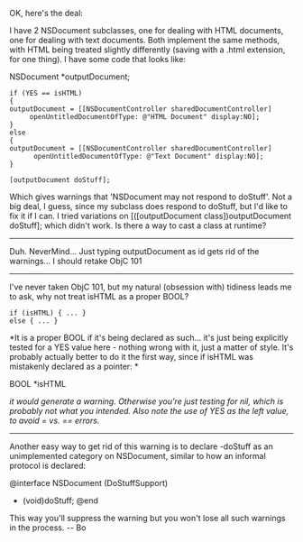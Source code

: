 OK, here's the deal:

I have 2 NSDocument subclasses, one for dealing with HTML documents, one for dealing with text documents. Both implement the same methods, with HTML being treated slightly differently (saving with a .html extension, for one thing). I have some code that looks like:

    
NSDocument *outputDocument;

    if (YES == isHTML)
    {
	outputDocument = [[NSDocumentController sharedDocumentController] 
         openUntitledDocumentOfType: @"HTML Document" display:NO];
    }
    else
    {
	outputDocument = [[NSDocumentController sharedDocumentController] 
          openUntitledDocumentOfType: @"Text Document" display:NO];
    }

    [outputDocument doStuff];


Which gives warnings that 'NSDocument may not respond to doStuff'. Not a big deal, I guess, since my subclass does respond to doStuff, but I'd like to fix it if I can. I tried variations on     [([outputDocument class])outputDocument doStuff]; which didn't work. Is there a way to cast a class at runtime?

----

Duh. NeverMind... Just typing outputDocument as     id gets rid of the warnings... I should retake ObjC 101

----

I've never taken ObjC 101, but my natural (obsession with) tidiness leads me to ask, why not treat isHTML as a proper BOOL?

    
    if (isHTML) { ... }
    else { ... }


*It is a proper BOOL if it's being declared as such... it's just being explicitly tested for a YES value here - nothing wrong with it, just a matter of style. It's probably actually better to do it the first way, since if isHTML was mistakenly declared as a pointer: *

    
BOOL *isHTML


*it would generate a warning. Otherwise you're just testing for nil, which is probably not what you intended. Also note the use of YES as the left value, to avoid = vs. == errors.*

----

Another easy way to get rid of this warning is to declare -doStuff as an unimplemented category on NSDocument, similar to how an informal protocol is declared:
    
@interface NSDocument (DoStuffSupport)
- (void)doStuff;
@end

This way you'll suppress the warning but you won't lose all such warnings in the process. -- Bo
